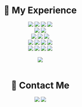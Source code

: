 <div align="center"><H1>🌰 My Experience</H1></div>
<div align="center">
  <img src="https://img.shields.io/badge/VMware-607078?style=flat-square&logo=VMware&logoColor=white"/>
  <img src="https://img.shields.io/badge/CentOS-262577?style=flat-square&logo=CentOS&logoColor=white"/>
  <img src="https://img.shields.io/badge/Ubuntu-E95420?style=flat-square&logo=Ubuntu&logoColor=white"/>
  <img src="https://img.shields.io/badge/KaliLinux-557C94?style=flat-square&logo=KaliLinux&logoColor=black"/>
  <br>
  <img src="https://img.shields.io/badge/C++-00599C?style=flat-square&logo=C%2B%2B&logoColor=white"/>
  <img src="https://img.shields.io/badge/Python-3766AB?style=flat-square&logo=Python&logoColor=white"/>
  <br>
  <img src="https://img.shields.io/badge/Apache-D22128?style=flat-square&logo=Apache&logoColor=black"/>
  <img src="https://img.shields.io/badge/PHP-777BB4?style=flat-square&logo=PHP&logoColor=black"/>
  <img src="https://img.shields.io/badge/MySQL-4479A1?style=flat-square&logo=MySQL&logoColor=black"/>
  <br>
  <img src="https://img.shields.io/badge/HTML5-E34F26?style=flat-square&logo=HTML5&logoColor=black"/>
  <img src="https://img.shields.io/badge/CSS3-1572B6?style=flat-square&logo=CSS3&logoColor=black"/>
  <img src="https://img.shields.io/badge/JSON-000000?style=flat-square&logo=JSON&logoColor=white"/>
  <img src="https://img.shields.io/badge/JavaScript-F7DF1E?style=flat-square&logo=JavaScript&logoColor=black"/>
  <br>
  <img src="https://img.shields.io/badge/Node.js-339933?style=flat-square&logo=Node.js&logoColor=white"/>
  <img src="https://img.shields.io/badge/Pug-A86454?style=flat-square&logo=Pug&logoColor=black"/>
  <img src="https://img.shields.io/badge/Babel-F9DC3E?style=flat-square&logo=Babel&logoColor=black"/>
  <img src="https://img.shields.io/badge/React-61DAFB?style=flat-square&logo=React&logoColor=black"/>
  <br><br>
  <img src="https://github-readme-stats.vercel.app/api?username=Castanea02&show_icons=true&theme=merko"/>
</div>
<br>

<div align="center"><H1>💌 Contact Me</H1></div>

<div align="center">
  <a href="#"><img src="https://img.shields.io/badge/act.ciders02@icloud.com-3693F3?style=flat-square&logo=iCloud&logoColor=white"/></a>
  <a href="https://www.instagram.com/castanea02/" target="_blank"><img src="https://img.shields.io/badge/castanea02-E4405F?style=flat-square&logo=Instagram&logoColor=white"/></a>
</div>
